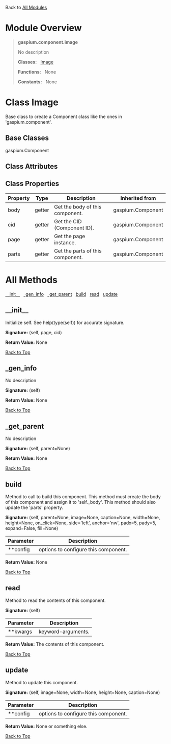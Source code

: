 Back to [All Modules](https://github.com/pyrustic/gaspium/blob/master/docs/modules/README.md#readme)

# Module Overview

> **gaspium.component.image**
> 
> No description
>
> **Classes:** &nbsp; [Image](https://github.com/pyrustic/gaspium/blob/master/docs/modules/content/gaspium.component.image/content/classes/Image.md#class-image)
>
> **Functions:** &nbsp; None
>
> **Constants:** &nbsp; None

# Class Image
Base class to create a Component class like the ones in 'gaspium.component'.

## Base Classes
gaspium.Component

## Class Attributes


## Class Properties
|Property|Type|Description|Inherited from|
|---|---|---|---|
|body|getter|Get the body of this component.|gaspium.Component|
|cid|getter|Get the CID (Component ID).|gaspium.Component|
|page|getter|Get the page instance.|gaspium.Component|
|parts|getter|Get the parts of this component.|gaspium.Component|



# All Methods
[\_\_init\_\_](#__init__) &nbsp; [\_gen\_info](#_gen_info) &nbsp; [\_get\_parent](#_get_parent) &nbsp; [build](#build) &nbsp; [read](#read) &nbsp; [update](#update)

## \_\_init\_\_
Initialize self.  See help(type(self)) for accurate signature.



**Signature:** (self, page, cid)



**Return Value:** None

[Back to Top](#module-overview)


## \_gen\_info
No description



**Signature:** (self)



**Return Value:** None

[Back to Top](#module-overview)


## \_get\_parent
No description



**Signature:** (self, parent=None)



**Return Value:** None

[Back to Top](#module-overview)


## build
Method to call to build this component.
This method must create the body of this component and assign it to 'self._body'.
This method should also update the 'parts' property.




**Signature:** (self, parent=None, image=None, caption=None, width=None, height=None, on\_click=None, side='left', anchor='nw', padx=5, pady=5, expand=False, fill=None)

|Parameter|Description|
|---|---|
| \*\*config| options to configure this component.|



**Return Value:** None

[Back to Top](#module-overview)


## read
Method to read the contents of this component.




**Signature:** (self)

|Parameter|Description|
|---|---|
| \*\*kwargs| keyword-arguments.|



**Return Value:** The contents of this component.

[Back to Top](#module-overview)


## update
Method to update this component.




**Signature:** (self, image=None, width=None, height=None, caption=None)

|Parameter|Description|
|---|---|
| \*\*config| options to configure this component.|



**Return Value:** None or something else.

[Back to Top](#module-overview)



